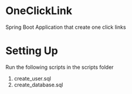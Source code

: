 # OneClickLink
Spring Boot Application that create one click links

# Setting Up
Run the following scripts in the scripts folder
1. create_user.sql
2. create_database.sql
